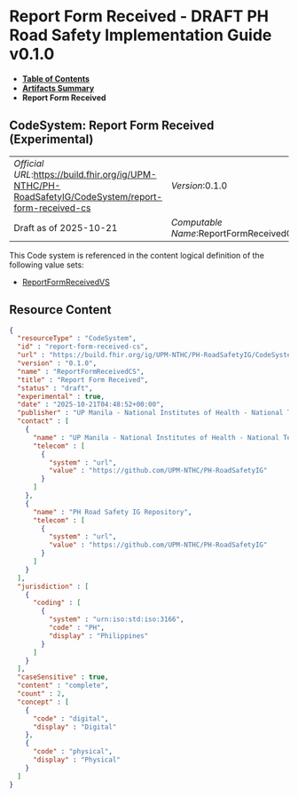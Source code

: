 # Report Form Received - DRAFT PH Road Safety Implementation Guide v0.1.0

* [**Table of Contents**](toc.md)
* [**Artifacts Summary**](artifacts.md)
* **Report Form Received**

## CodeSystem: Report Form Received (Experimental) 

| | |
| :--- | :--- |
| *Official URL*:https://build.fhir.org/ig/UPM-NTHC/PH-RoadSafetyIG/CodeSystem/report-form-received-cs | *Version*:0.1.0 |
| Draft as of 2025-10-21 | *Computable Name*:ReportFormReceivedCS |

 This Code system is referenced in the content logical definition of the following value sets: 

* [ReportFormReceivedVS](ValueSet-report-form-received-vs.md)



## Resource Content

```json
{
  "resourceType" : "CodeSystem",
  "id" : "report-form-received-cs",
  "url" : "https://build.fhir.org/ig/UPM-NTHC/PH-RoadSafetyIG/CodeSystem/report-form-received-cs",
  "version" : "0.1.0",
  "name" : "ReportFormReceivedCS",
  "title" : "Report Form Received",
  "status" : "draft",
  "experimental" : true,
  "date" : "2025-10-21T04:48:52+00:00",
  "publisher" : "UP Manila - National Institutes of Health - National Telehealth Center",
  "contact" : [
    {
      "name" : "UP Manila - National Institutes of Health - National Telehealth Center",
      "telecom" : [
        {
          "system" : "url",
          "value" : "https://github.com/UPM-NTHC/PH-RoadSafetyIG"
        }
      ]
    },
    {
      "name" : "PH Road Safety IG Repository",
      "telecom" : [
        {
          "system" : "url",
          "value" : "https://github.com/UPM-NTHC/PH-RoadSafetyIG"
        }
      ]
    }
  ],
  "jurisdiction" : [
    {
      "coding" : [
        {
          "system" : "urn:iso:std:iso:3166",
          "code" : "PH",
          "display" : "Philippines"
        }
      ]
    }
  ],
  "caseSensitive" : true,
  "content" : "complete",
  "count" : 2,
  "concept" : [
    {
      "code" : "digital",
      "display" : "Digital"
    },
    {
      "code" : "physical",
      "display" : "Physical"
    }
  ]
}

```
